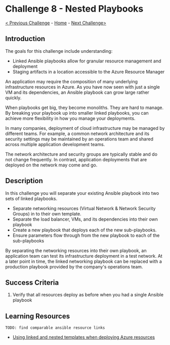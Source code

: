 # Challenge 8 - Nested Playbooks

[< Previous Challenge](./Challenge-07.md) - [Home](../readme.md) - [Next Challenge>](./Challenge-09.md)

## Introduction

The goals for this challenge include understanding:
- Linked Ansible playbooks allow for granular resource management and deployment
- Staging artifacts in a location accessible to the Azure Resource Manager

An application may require the composition of many underlying infrastructure resources in Azure. As you have now seen with just a single VM and its dependencies, an Ansible playbook can grow large rather quickly.

When playbooks get big, they become monoliths. They are hard to manage.  By breaking your playbook up into smaller linked playbooks, you can achieve more flexibility in how you manage your deployments.

In many companies, deployment of cloud infrastructure may be managed by different teams. For example, a common network architecture and its security settings may be maintained by an operations team and shared across multiple application development teams.

The network architecture and security groups are typically stable and do not change frequently. In contrast, application deployments that are deployed on the network may come and go.

## Description

In this challenge you will separate your existing Ansible playbook into two sets of linked playbooks. 

- Separate networking resources (Virtual Network & Network Security Groups) in to their own template.
- Separate the load balancer, VMs, and its dependencies into their own playbook
- Create a new playbook that deploys each of the new sub-playbooks.
- Ensure parameters flow through from the new playbook to each of the sub-playbooks

By separating the networking resources into their own playbook, an application team can test its infrastructure deployment in a test network. At a later point in time, the linked networking playbook can be replaced with a production playbook provided by the company's operations team.

## Success Criteria

1. Verify that all resources deploy as before when you had a single Ansible playbook

## Learning Resources

`TODO: find comparable ansible resource links`

- [Using linked and nested templates when deploying Azure resources](https://docs.microsoft.com/en-us/azure/azure-resource-manager/templates/linked-templates)
